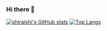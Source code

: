 ### Hi there 👋

<!--
**seiichi-shiraishi/seiichi-shiraishi** is a ✨ _special_ ✨ repository because its `README.md` (this file) appears on your GitHub profile.

Here are some ideas to get you started:

- 🔭 I’m currently working on ...
- 🌱 I’m currently learning ...
- 👯 I’m looking to collaborate on ...
- 🤔 I’m looking for help with ...
- 💬 Ask me about ...
- 📫 How to reach me: ...
- 😄 Pronouns: ...
- ⚡ Fun fact: ...
-->


[![shiraishi's GitHub stats](https://github-readme-stats-gdkh.vercel.app/api?username=seiichi-shiraishi&count_private=true&show_icons=true&layout=compact&theme=dark)](https://github.com/seiichi-shiraishi/github-readme-stats)
[![Top Langs](https://github-readme-stats-chi-ten-59.vercel.app/api/top-langs/?username=seiichi-shiraishi&random=random&count_private=true&layout=compact&theme=dark)](https://github.com/seiichi-shiraishi/github-readme-stats)

